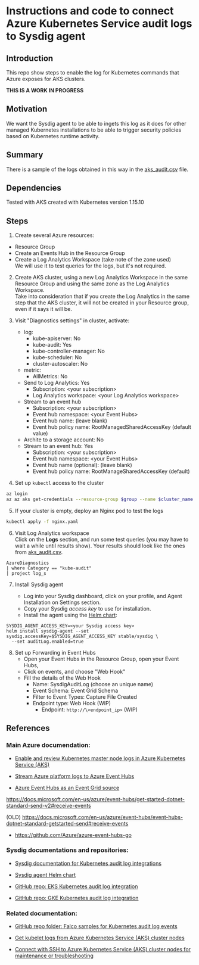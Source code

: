 # Instructions and code to connect Azure Kubernetes Service audit logs to Sysdig agent

## Introduction

This repo show steps to enable the log for Kubernetes commands that Azure exposes for AKS clusters.

**THIS IS A WORK IN PROGRESS**

## Motivation

We want the Sysdig agent to be able to ingets this log as it does for other managed Kubernetes installations to be able to trigger security policies based on Kubernetes runtime activity.

## Summary

There is a sample of the logs obtained in this way in the [aks_audit.csv](./aks_audit.csv) file.

## Dependencies

Tested with AKS created with Kubernetes version 1.15.10

## Steps

1. Create several Azure resources:
  * Resource Group
  * Create an Events Hub in the Resource Group
  * Create a Log Analytics Workspace (take note of the zone used)  
    We will use it to test queries for the logs, but it's not required. 

2. Create AKS cluster, using a new Log Analytics Workspace in the same Resource Group and using the same zone as the Log Analytics Workspace.  
Take into consideration that if you create the Log Analytics in the same step that the AKS cluster, it will not be created in your Resource group, even if it says it will be.

3. Visit "Diagnostics settings" in cluster, activate:
   * log:
       * kube-apiserver: No
       * kube-audit: Yes
       * kube-controller-manager: No
       * kube-scheduler: No
       * cluster-autoscaler: No
   * metric:
       * AllMetrics: No
   * Send to Log Analytics: Yes
       * Subscription: \<your subscription>
       * Log Analytics workspace: \<your Log Analytics workspace>
   * Stream to an event hub
       * Subscription: \<your subscription>
       * Event hub namespace: \<your Event Hubs>
       * Event hub name: (leave blank)
       * Event hub policy name: RootManagedSharedAccessKey (default value)
   * Archite to a storage account: No
   * Stream to an event hub: Yes
       * Subscription: \<your subscription>
       * Event hub namespace: \<your Event Hubs>
       * Event hub name (optional): (leave blank)
       * Event hub policy name: RootManageSharedAccessKey (default)

4. Set up `kubectl` access to the cluster

```bash
az login
az az aks get-credentials --resource-group $group --name $cluster_name
```

5. If your cluster is empty, deploy an Nginx pod to test the logs

```bash
kubectl apply -f nginx.yaml
```

6. Visit Log Analytics workspace  
   Click on the **Logs** section, and run some test queries (you may have to wait a while until results show).
   Your results should look like the ones from [aks_audit.csv](./aks_audit.csv).

```
AzureDiagnostics
| where Category == "kube-audit"
| project log_s
```

7. Install Sysdig agent

   * Log into your Sysdig dashboard, click on your profile, and Agent Installation on Settings section.
   * Copy your Sysdig _access key_ to use for installation.
   * Install the agent using the [Helm chart](https://github.com/helm/charts/blob/master/stable/sysdig/README.md):

```
SYSDIG_AGENT_ACCESS_KEY=<your Sysdig access key>
helm install sysdig-agent --set sysdig.accessKey=$SYSDIG_AGENT_ACCESS_KEY stable/sysdig \
  --set auditLog.enabled=true
```

8. Set up Forwarding in Event Hubs  
   * Open your Event Hubs in the Resource Group, open your Event Hubs, 
   * Click on events, and choose "Web Hook"
   * Fill the details of the Web Hook
     * Name: SysdigAuditLog (choose an unique name)
     * Event Schema: Event Grid Schema
     * Filter to Event Types: Capture File Created
     * Endpoint type: Web Hook (WIP)
       * Endpoint: `http://\<endpoint_ip>` (WIP)


## References

### Main Azure documendation:

* [Enable and review Kubernetes master node logs in Azure Kubernetes Service (AKS)](https://docs.microsoft.com/en-us/azure/aks/view-master-logs)

* [Stream Azure platform logs to Azure Event Hubs](https://docs.microsoft.com/en-us/azure/azure-monitor/platform/resource-logs-stream-event-hubs)

* [Azure Event Hubs as an Event Grid source](https://docs.microsoft.com/en-us/azure/event-grid/event-schema-event-hubs)

https://docs.microsoft.com/en-us/azure/event-hubs/get-started-dotnet-standard-send-v2#receive-events

(OLD) https://docs.microsoft.com/en-us/azure/event-hubs/event-hubs-dotnet-standard-getstarted-send#receive-events

* https://github.com/Azure/azure-event-hubs-go

### Sysdig documentations and repositories:

* [Sysdig documentation for Kubernetes audit log integrations](https://docs.sysdig.com/en/kubernetes-audit-logging.html)

* [Sysdig agent Helm chart](https://github.com/helm/charts/blob/master/stable/sysdig/README.md)

* [GitHub repo: EKS Kubernetes audit log integration](https://github.com/sysdiglabs/ekscloudwatch)

* [GitHub repo: GKE Kubernetes audit log integration](https://github.com/sysdiglabs/stackdriver-webhook-bridge)

### Related documentation:

* [GitHub repo folder: Falco samples for Kubernetes audit log events](https://github.com/falcosecurity/falco/tree/master/test/trace_files/k8s_audit)

* [Get kubelet logs from Azure Kubernetes Service (AKS) cluster nodes](https://docs.microsoft.com/en-us/azure/aks/kubelet-logs)

* [Connect with SSH to Azure Kubernetes Service (AKS) cluster nodes for maintenance or troubleshooting](https://docs.microsoft.com/en-us/azure/aks/ssh)




